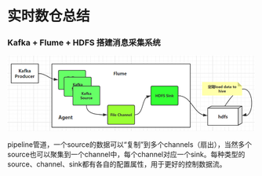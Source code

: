 # 实时数仓总结

### Kafka + Flume + HDFS 搭建消息采集系统

![](assets/20190808105546632_691319948.png)

pipeline管道，一个source的数据可以“复制”到多个channels（扇出），当然多个source也可以聚集到一个channel中，每个channel对应一个sink。每种类型的source、channel、sink都有各自的配置属性，用于更好的控制数据流。